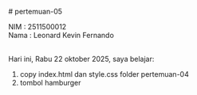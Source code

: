 # pertemuan-05

NIM : 2511500012<br>
Nama : Leonard Kevin Fernando<br><br>

Hari ini, Rabu 22 oktober 2025, saya belajar:
<ol>
<li>copy index.html dan style.css folder pertemuan-04</li>
<li>tombol hamburger</li>
</ol>